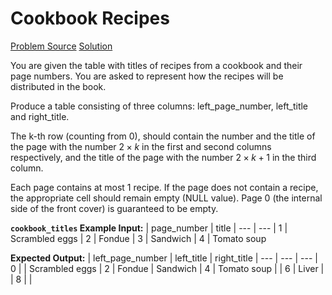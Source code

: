 # Cookbook Recipes

[Problem Source](https://platform.stratascratch.com/coding/2089-cookbook-recipes?code_type=1)
[Solution](solutions/008_cookbook_recipes.sql)

You are given the table with titles of recipes from a cookbook and their page numbers. You are asked to represent how the recipes will be distributed in the book.

Produce a table consisting of three columns: left_page_number, left_title and right_title.

The k-th row (counting from 0), should contain the number and the title of the page with the number $2×k$ in the first and second columns respectively, and the title of the page with the number $2×k+1$ in the third column.

Each page contains at most 1 recipe. If the page does not contain a recipe, the appropriate cell should remain empty (NULL value). Page 0 (the internal side of the front cover) is guaranteed to be empty.

**`cookbook_titles` Example Input:**
| page_number | title
| --- | ---
| 1 | Scrambled eggs
| 2 | Fondue
| 3 | Sandwich
| 4 | Tomato soup

**Expected Output:**
| left_page_number | left_title | right_title
| --- | --- | ---
| 0 | | Scrambled eggs
| 2 | Fondue | Sandwich
| 4 | Tomato soup |
| 6 | Liver |
| 8 | |
